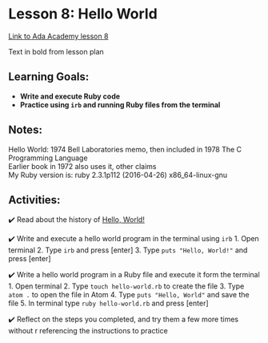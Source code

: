 # Lesson 8: Hello World

[Link to Ada Academy lesson 8](https://github.com/Ada-Developers-Academy/jump-start/tree/master/learning-to-code/hello-world)

Text in bold from lesson plan 

## Learning Goals:
* **Write and execute Ruby code**
* **Practice using `irb` and running Ruby files from the terminal**

## Notes:

Hello World: 1974 Bell Laboratories memo, then included in 1978 The C Programming Language  
Earlier book in 1972 also uses it, other claims  
My Ruby version is: ruby 2.3.1p112 (2016-04-26) x86_64-linux-gnu  

## Activities:
:heavy_check_mark: Read about the history of [Hello, World!](https://en.wikipedia.org/wiki/%22Hello,_World!%22_program)

:heavy_check_mark: Write and execute a hello world program in the terminal using `irb`
		1. Open terminal
		2. Type `irb` and press [enter]
		3. Type `puts "Hello, World!"` and press [enter]

:heavy_check_mark: Write a hello world program in a Ruby file and execute it form the terminal
		1. Open terminal
		2. Type `touch hello-world.rb` to create the file
		3. Type `atom .` to open the file in Atom
		4. Type `puts "Hello, World"` and save the file
		5. In terminal type `ruby hello-world.rb` and press [enter]

:heavy_check_mark: Reflect on the steps you completed, and try them a few more times without r
referencing the instructions to practice
